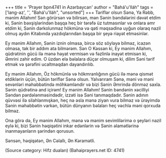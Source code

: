 +++
title = 'Prayer bpn4741 in Azərbaycan'
author = "Bahá'u'lláh"
tags = ['lang-az', '', "Bahá'u'lláh", "unsorted"]
+++
Təriflər olsun Sənə, Ya Rəbb, mənim Allahım! Sən görürsən və bilirsən, mən Sənin bəndələrini dəvət etdim ki, Sənin bəxşişlərindən başqa heç bir tərəfə üz tutmasınlar və onlara əmr etdim ki, Sənin dərkolunmaz hökmünə və qəti məqsədinə uyğun olaraq nazil olmuş aydın Kitabında yazdıqlarından başqa bir şeyə riayət etməsinlər.

Ey mənim Allahım, Sənin iznin olmasa, bircə söz söyləyə bilməz, icazən olmasa, tək bir addım ata bilmərəm. Sən O Kəssən ki, Ey mənim Allahım, qüdrətinin gücü ilə mənə həyat vermisən və fəzlinlə inayət etmisən ki, Əmrini zahir edim. O üzdən elə bəlalara düçar olmuşam ki, dilim Səni tərif etmək və şərəfini ucaltmaqdan dayandırılıb.

Ey mənim Allahım, Öz hökmünlə və hökmranlığının gücü ilə mənə qismət etdiklərin üçün, bütün təriflər Sənə olsun. Yalvarıram Sənə, məni və məni sevənləri məhəbbətində möhkəmləndir və bizi Sənin Əmrində dönməz saxla. Sənin qüdrətinə and içirəm! Ey mənim Allahım! Sənin bəndənin xəcilliyi Səndən pərdələnməsindədir, izzəti isə Səni tanımaqdadır. Sənin adının qüvvəsi ilə silahlanmışkən, heç nə əsla mənə ziyan vura bilməz və ürəyimdə Sənin məhəbbətin varkən, bütün dünyanın bəlaları heç vəchlə məni qorxuda bilməz.

Ona görə də, Ey mənim Allahım, mənə və mənim sevimlilərimə o şeyləri nazil eylə ki, bizi Sənin həqiqətini inkar edənlərin və Sənin əlamətlərinə inanmayanların şərindən qorusun.

Sənsən, həqiqətən, Ən Cəlallı, Ən Kəramətli.

(Source category: Hifz duaları)
(Bahaiprayers.net ID: 4741)
